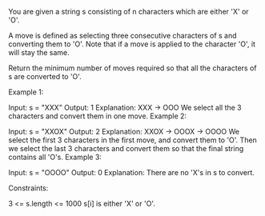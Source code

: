 You are given a string s consisting of n characters which are either 'X' or 'O'.

A move is defined as selecting three consecutive characters of s and converting them to 'O'. Note that if a move is applied to the character 'O', it will stay the same.

Return the minimum number of moves required so that all the characters of s are converted to 'O'.

 

Example 1:

Input: s = "XXX"
Output: 1
Explanation: XXX -> OOO
We select all the 3 characters and convert them in one move.
Example 2:

Input: s = "XXOX"
Output: 2
Explanation: XXOX -> OOOX -> OOOO
We select the first 3 characters in the first move, and convert them to 'O'.
Then we select the last 3 characters and convert them so that the final string contains all 'O's.
Example 3:

Input: s = "OOOO"
Output: 0
Explanation: There are no 'X's in s to convert.
 

Constraints:

3 <= s.length <= 1000
s[i] is either 'X' or 'O'.